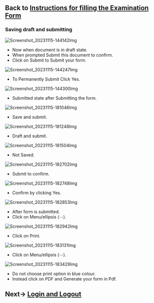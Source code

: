 ## Back to [Instructions for filling the Examination Form](ExamFormMin.md)

### Saving draft and submitting


![Screenshot_20231115-144142Img](ExamFormImages/Screenshot_20231115-144142.jpg)
- Now when document is in draft state.
- When prompted Submit this document to confirm.
- Click on Submit to Submit your form.

![Screenshot_20231115-144247Img](ExamFormImages/Screenshot_20231115-144247.jpg)
- To Permanently Submit Click Yes.

![Screenshot_20231115-144300Img](ExamFormImages/Screenshot_20231115-144300.jpg)
- Submitted state after Submitting the form.

![Screenshot_20231115-181046Img](ExamFormImages/Screenshot_20231115-181046.jpg)
- Save and submit. 

![Screenshot_20231115-181248Img](ExamFormImages/Screenshot_20231115-181248.jpg)
- Draft and submit.

![Screenshot_20231115-181504Img](ExamFormImages/Screenshot_20231115-181504.jpg)
- Not Saved.

![Screenshot_20231115-182702Img](ExamFormImages/Screenshot_20231115-182702.jpg)
- Submit to confirm.

![Screenshot_20231115-182748Img](ExamFormImages/Screenshot_20231115-182748.jpg)
- Confirm by clicking Yes.

![Screenshot_20231115-182853Img](ExamFormImages/Screenshot_20231115-182853.jpg)
- After form is submitted.
- Click on Menu/ellipsis (⋯).

![Screenshot_20231115-182942Img](ExamFormImages/Screenshot_20231115-182942.jpg)
- Click on Print.

![Screenshot_20231115-183131Img](ExamFormImages/Screenshot_20231115-183131.jpg)
- Click on Menu/ellipsis (⋯). 

![Screenshot_20231115-183429Img](ExamFormImages/Screenshot_20231115-183429.jpg)
- Do not choose print option in blue colour.
- Instead click on PDF and Generate your form in Pdf.

  
## Next-> [Login and Logout](Login-out.md)

